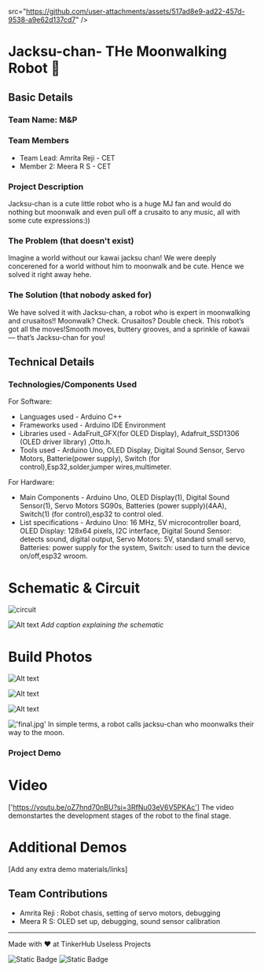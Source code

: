 src="https://github.com/user-attachments/assets/517ad8e9-ad22-457d-9538-a9e62d137cd7" />


# Jacksu-chan- THe Moonwalking Robot 🎯


## Basic Details
### Team Name: M&P


### Team Members
- Team Lead: Amrita Reji - CET
- Member 2: Meera R S - CET

### Project Description
Jacksu-chan is a cute little robot who is a huge MJ fan and would do nothing but moonwalk and even pull off a crusaito to any music, all with some cute expressions:))

### The Problem (that doesn't exist)
Imagine a world without our kawai jacksu chan! We were deeply concerened for a world without him to moonwalk and be cute. Hence we solved it right away hehe.

### The Solution (that nobody asked for)
We have solved it with Jacksu-chan, a robot who is expert in moonwalking and crusaitos!! Moonwalk? Check. Crusaitos? Double check. This robot’s got all the moves!Smooth moves, buttery grooves, and a sprinkle of kawaii — that’s Jacksu-chan for you!

## Technical Details
### Technologies/Components Used
For Software:
- Languages used - Arduino C++
- Frameworks used - Arduino IDE Environment
- Libraries used - AdaFruit_GFX(for OLED Display), Adafruit_SSD1306 (OLED driver library) ,Otto.h.
- Tools used - Arduino Uno, OLED Display, Digital Sound Sensor, Servo Motors, Batterie(power supply), Switch (for control),Esp32,solder,jumper wires,multimeter.

For Hardware:
- Main Components - Arduino Uno, OLED Display(1), Digital Sound Sensor(1), Servo Motors SG90s, Batteries (power supply)(4AA), Switch(1) (for control),esp32 to control oled.
- List specifications - Arduino Uno: 16 MHz, 5V microcontroller board, OLED Display: 128x64 pixels, I2C interface, Digital Sound Sensor: detects sound, digital output, Servo Motors: 5V, standard small servo, Batteries: power supply for the system, Switch: used to turn the device on/off,esp32 wroom.

# Schematic & Circuit
![circuit](https://github.com/user-attachments/assets/d7590db3-1925-43cb-8c81-a0d834f6852b)


![Alt text](circuit.jpeg)
*Add caption explaining the schematic*

# Build Photos
![Alt text](pic1.jpg)

![Alt text](pic2.jpg)

![Alt text](pic3.jpg)

!['final.jpg'](final.jpeg)
In simple terms, a robot calls jacksu-chan who moonwalks their way to the moon.

### Project Demo
# Video
['https://youtu.be/oZ7hnd70nBU?si=3RfNu03eV6V5PKAc']
The video demonstartes the development stages of the robot to the final stage.

# Additional Demos
[Add any extra demo materials/links]

## Team Contributions
- Amrita Reji : Robot chasis, setting of servo motors, debugging
- Meera R S: OLED set up, debugging, sound sensor calibration 


---
Made with ❤️ at TinkerHub Useless Projects 

![Static Badge](https://img.shields.io/badge/TinkerHub-24?color=%23000000&link=https%3A%2F%2Fwww.tinkerhub.org%2F)
![Static Badge](https://img.shields.io/badge/UselessProjects--25-25?link=https%3A%2F%2Fwww.tinkerhub.org%2Fevents%2FQ2Q1TQKX6Q%2FUseless%2520Projects)



